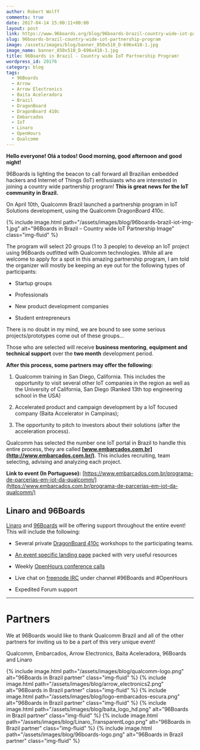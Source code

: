 ```yaml
---
author: Robert Wolff
comments: true
date: 2017-04-14 15:00:11+00:00
layout: post
link: https://www.96boards.org/blog/96boards-brazil-country-wide-iot-partnership-program/
slug: 96boards-brazil-country-wide-iot-partnership-program
image: /assets/images/blog/banner_850x510_D-696x418-1.jpg
image_name: banner_850x510_D-696x418-1.jpg
title: 96Boards in Brazil - Country wide IoT Partnership Program!
wordpress_id: 20176
category: blog
tags:
  - 96Boards
  - Arrow
  - Arrow Electronics
  - Baita Aceleradora
  - Brazil
  - DragonBoard
  - DragonBoard 410c
  - Embarcados
  - IoT
  - Linaro
  - OpenHours
  - Qualcomm
---
```


**Hello everyone! Olá a todos! Good morning, good afternoon and good night!**

96Boards is lighting the beacon to call forward all Brazilian embedded hackers and Internet of Things (IoT) enthusiasts who are interested in joining a country wide partnership program! **This is great news for the IoT community in Brazil.**

On April 10th, Qualcomm Brazil launched a partnership program in IoT Solutions development, using the Qualcomm DragonBoard 410c.

{% include image.html path="/assets/images/blog/96boards-brazil-iot-img-1.jpg" alt="96Boards in Brazil – Country wide IoT Partnership Image" class="img-fluid" %}

The program will select 20 groups (1 to 3 people) to develop an IoT project using 96Boards outfitted with Qualcomm technologies. While all are welcome to apply for a spot in this amazing partnership program, I am told the organizer will mostly be keeping an eye out for the following types of participants:

- Startup groups

- Professionals

- New product development companies

- Student entrepreneurs

There is no doubt in my mind, we are bound to see some serious projects/prototypes come out of these groups...

Those who are selected will receive **business mentoring**, **equipment and technical support** over the **two month** development period.

**After this process, some partners may offer the following:**

1. Qualcomm training in San Diego, California. This includes the opportunity to visit several other IoT companies in the region as well as the University of California, San Diego (Ranked 13th top engineering school in the USA)

2. Accelerated product and campaign development by a IoT focused company (Baita Accelerator in Campinas);

3. The opportunity to pitch to investors about their solutions (after the acceleration process).

Qualcomm has selected the number one IoT portal in Brazil to handle this entire process, they are called **[www.embarcados.com.br](http://www.embarcados.com.br/)**. This includes recruiting, team selecting, advising and analyzing each project.

**Link to event (In Portuguese):** [https://www.embarcados.com.br/programa-de-parcerias-em-iot-da-qualcomm/](https://www.embarcados.com.br/programa-de-parcerias-em-iot-da-qualcomm/)

## Linaro and 96Boards

[Linaro](https://www.linaro.org/) and [96Boards](/) will be offering support throughout the entire event! This will include the following:

- Several private [DragonBoard 410c](/product/dragonboard410c/) workshops to the participating teams.

- [An event specific landing page](/go/db410c-partnership-brazil/) packed with very useful resources

- Weekly [OpenHours conference calls](/)

- Live chat on [freenode IRC](https://webchat.freenode.net/) under channel #96Boards and #OpenHours

- Expedited Forum support

---

# **Partners**

We at 96Boards would like to thank Qualcomm Brazil and all of the other partners for inviting us to be a part of this very unique event!

Qualcomm, Embarcados, Arrow Electronics, Baita Aceleradora, 96Boards and Linaro

{% include image.html path="/assets/images/blog/qualcomm-logo.png" alt="96Boards in Brazil partner" class="img-fluid" %}
{% include image.html path="/assets/images/blog/arrow_electronics2.png" alt="96Boards in Brazil partner" class="img-fluid" %}
{% include image.html path="/assets/images/blog/logo-embarcados-escura.png" alt="96Boards in Brazil partner" class="img-fluid" %}
{% include image.html path="/assets/images/blog/baita_logo_hd.png" alt="96Boards in Brazil partner" class="img-fluid" %}
{% include image.html path="/assets/images/blog/Linaro_TransparentLogo.png" alt="96Boards in Brazil partner" class="img-fluid" %}
{% include image.html path="/assets/images/blog/96boards-logo.png" alt="96Boards in Brazil partner" class="img-fluid" %}
